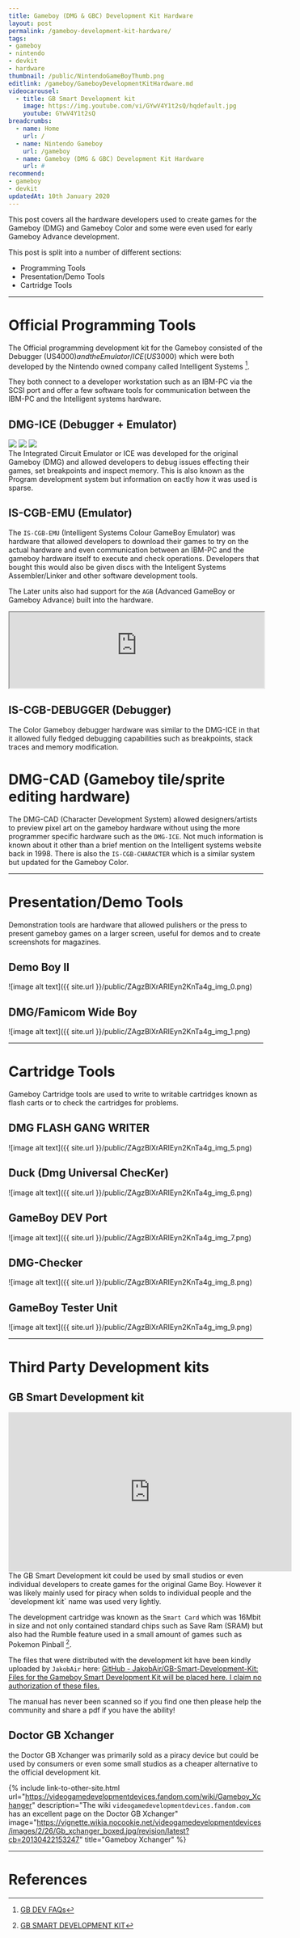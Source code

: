 ```yaml
---
title: Gameboy (DMG & GBC) Development Kit Hardware
layout: post
permalink: /gameboy-development-kit-hardware/
tags:
- gameboy
- nintendo
- devkit
- hardware
thumbnail: /public/NintendoGameBoyThumb.png
editlink: /gameboy/GameboyDevelopmentKitHardware.md
videocarousel:
  - title: GB Smart Development kit
    image: https://img.youtube.com/vi/GYwV4Y1t2sQ/hqdefault.jpg
    youtube: GYwV4Y1t2sQ
breadcrumbs:
  - name: Home
    url: /
  - name: Nintendo Gameboy
    url: /gameboy
  - name: Gameboy (DMG & GBC) Development Kit Hardware
    url: #
recommend: 
- gameboy
- devkit
updatedAt: 10th January 2020
---
```

This post covers all the hardware developers used to create games for the Gameboy (DMG) and Gameboy Color and some were even used for early Gameboy Advance development.

This post is split into a number of different sections:
* Programming Tools
* Presentation/Demo Tools
* Cartridge Tools

---
# Official Programming Tools
The Official programming development kit for the Gameboy consisted of the Debugger (US$4000) and the Emulator/ICE (US$3000) which were both developed by the Nintendo owned company called Intelligent Systems [^3].

They both connect to a developer workstation such as an IBM-PC via the SCSI port and offer a few software tools for communication between the IBM-PC and the Intelligent systems hardware.

## DMG-ICE (Debugger + Emulator)
<section class="postSection">
<img src="/public/ZAgzBlXrARIEyn2KnTa4g_img_2.png" class="wow slideInLeft postImage" />
<img src="/public/ZAgzBlXrARIEyn2KnTa4g_img_3.jpg" class="wow slideInLeft postImage" />
<img src="/public/ZAgzBlXrARIEyn2KnTa4g_img_4.jpg" class="wow slideInLeft postImage" />
<div markdown="1">
  The Integrated Circuit Emulator or ICE was developed for the original Gameboy (DMG) and allowed developers to debug issues effecting their games, set breakpoints and inspect memory. This is also known as the Program development system but information on eactly how it was used is sparse.
</div>
</section>


## IS-CGB-EMU (Emulator)
The `IS-CGB-EMU` (Intelligent Systems Colour GameBoy Emulator) was hardware that allowed developers to download their games to try on the actual hardware and even communication between an IBM-PC and the gameboy hardware itself to execute and check operations. Developers that bought this would also be given discs with the Inteligent Systems Assembler/Linker and other software development tools.

The Later units also had support for the `AGB` (Advanced GameBoy or Gameboy Advance) built into the hardware.

<iframe src="http://devkits.handheldmuseum.com/IS-CGB-EMU/index.htm" width="100%"></iframe>

## IS-CGB-DEBUGGER (Debugger)
The Color Gameboy debugger hardware was similar to the DMG-ICE in that it allowed fully fledged debugging capabilities such as breakpoints, stack traces and memory modification.

# DMG-CAD (Gameboy tile/sprite editing hardware)
The DMG-CAD (Character Development System) allowed designers/artists to preview pixel art on the gameboy hardware without using the more programmer specific hardware such as the `DMG-ICE`.
Not much information is known about it other than a brief mention on the Intelligent systems website back in 1998. There is also the `IS-CGB-CHARACTER` which is a similar system but updated for the Gameboy Color.

---
# Presentation/Demo Tools
Demonstration tools are hardware that allowed pulishers or the press to present gameboy games on a larger screen, useful for demos and to create screenshots for magazines.

## Demo Boy II

![image alt text]({{ site.url }}/public/ZAgzBlXrARIEyn2KnTa4g_img_0.png)

## DMG/Famicom Wide Boy

![image alt text]({{ site.url }}/public/ZAgzBlXrARIEyn2KnTa4g_img_1.png)


---
# Cartridge Tools
Gameboy Cartridge tools are used to write to writable cartridges known as flash carts or to check the cartridges for problems.

## DMG FLASH GANG WRITER

![image alt text]({{ site.url }}/public/ZAgzBlXrARIEyn2KnTa4g_img_5.png)

## Duck (Dmg Universal ChecKer)

![image alt text]({{ site.url }}/public/ZAgzBlXrARIEyn2KnTa4g_img_6.png)

## GameBoy DEV Port

![image alt text]({{ site.url }}/public/ZAgzBlXrARIEyn2KnTa4g_img_7.png)

## DMG-Checker

![image alt text]({{ site.url }}/public/ZAgzBlXrARIEyn2KnTa4g_img_8.png)

## GameBoy Tester Unit

![image alt text]({{ site.url }}/public/ZAgzBlXrARIEyn2KnTa4g_img_9.png)

---
# Third Party Development kits

## GB Smart Development kit
<section class="postSection">
  <iframe class="wow slideInLeft postImage" width="560" height="315" src="https://www.youtube.com/embed/GYwV4Y1t2sQ" frameborder="0" allow="accelerometer; autoplay; encrypted-media; gyroscope; picture-in-picture" allowfullscreen></iframe>
<div markdown="1">
  The GB Smart Development kit could be used by small studios or even individual developers to create games for the original Game Boy. However it was likely mainly used for piracy when solds to individual people and the `development kit` name was used very lightly.

The development cartridge was known as the `Smart Card` which was 16Mbit in size and not only contained standard chips such as Save Ram (SRAM) but also had the Rumble feature used in a small amount of games such as Pokemon Pinball [^6].

The files that were distributed with the development kit have been kindly uploaded by `JakobAir` here: [GitHub - JakobAir/GB-Smart-Development-Kit: Files for the Gameboy Smart Development Kit will be placed here. I claim no authorization of these files.](https://github.com/JakobAir/GB-Smart-Development-Kit) 

The manual has never been scanned so if you find one then please help the community and share a pdf if you have the ability!
</div>
</section>

## Doctor GB Xchanger
the Doctor GB Xchanger was primarily sold as a piracy device but could be used by consumers or even some small studios as a cheaper alternative to the official development kit.

{% include link-to-other-site.html url="https://videogamedevelopmentdevices.fandom.com/wiki/Gameboy_Xchanger" description="The wiki `videogamedevelopmentdevices.fandom.com` has an excellent page on the Doctor GB Xchanger" image="https://vignette.wikia.nocookie.net/videogamedevelopmentdevices/images/2/26/Gb_xchanger_boxed.jpg/revision/latest?cb=20130422153247" title="Gameboy Xchanger"  %}

---
# References
[^1]: Many of the Images are thanks to - [http://nintendoage.com/forum/messageview.cfm?catid=35&threadid=141667](http://nintendoage.com/forum/messageview.cfm?catid=35&threadid=141667) 
[^2]: Board Images of the DMG-ICE - [https://assemblergames.com/threads/dmg-ice-gameboy-black-white-model-dev-kit.47995/](https://assemblergames.com/threads/dmg-ice-gameboy-black-white-model-dev-kit.47995/) 
[^3]: [GB DEV FAQs](http://www.devrs.com/gb/files/faqs.html#ProSoftware)
[^4]: [Intelligent Systems IS-CGB-EMULATOR Nintendo Game Boy Color Emulator](http://devkits.handheldmuseum.com/IS-CGB-EMU/index.htm)
[^5]: [GameBoy Dev Machine - GBA ROM DUMPED!](http://nintendoage.com/forum/messageview.cfm?catid=22&threadid=31950)
[^6]: [GB SMART DEVELOPMENT KIT](http://www.goldenshop.com.hk/AI-trad/Misc_htm/m-smartgb.htm)
